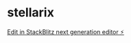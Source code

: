# stellarix

[Edit in StackBlitz next generation editor ⚡️](https://stackblitz.com/~/github.com/sujansaitej/stellarix)